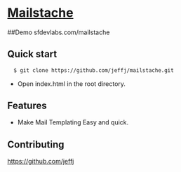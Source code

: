 # [Mailstache](http://sfdevlabs.com/mailstash)

##Demo
sfdevlabs.com/mailstache

## Quick start

```sh
  $ git clone https://github.com/jeffj/mailstache.git
```
* Open index.html in the root directory.


## Features
* Make Mail Templating Easy and quick.



## Contributing

https://github.com/jeffj
